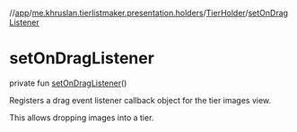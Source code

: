 //[app](../../../index.md)/[me.khruslan.tierlistmaker.presentation.holders](../index.md)/[TierHolder](index.md)/[setOnDragListener](set-on-drag-listener.md)

# setOnDragListener

private fun [setOnDragListener](set-on-drag-listener.md)()

Registers a drag event listener callback object for the tier images view.

This allows dropping images into a tier.
